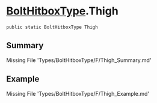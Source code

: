 # [BoltHitboxType](Types/BoltHitboxType.md).Thigh
`public static BoltHitboxType Thigh`
## Summary
Missing File 'Types/BoltHitboxType/F/Thigh_Summary.md'
## Example
Missing File 'Types/BoltHitboxType/F/Thigh_Example.md'
